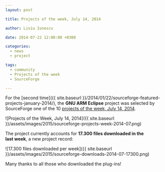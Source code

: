 ```yaml
---
layout: post

title: Projects of the week, July 14, 2014

author: Liviu Ionescu

date: 2014-07-22 12:00:00 +0300

categories:
  - news
  - project

tags:
  - community
  - Projects of the week
  - SourceForge

---
```


For the [second time]({{ site.baseurl }}/2014/01/22/sourceforge-featured-projects-january-2014/), the **GNU ARM Eclipse** project was selected by SourceForge one of the 10 [projects of the week, July 14, 2014](http://sourceforge.net/blog/projects-of-the-week-july-14-2014/).

![Projects of the Week, July 14, 2014]({{ site.baseurl }}/assets/images/2015/sourceforge-projects-week-2014-07.png)

The project currently accounts for **17.300 files downloaded in the last week**, a new project record:

![17.300 files downloaded per week]({{ site.baseurl }}/assets/images/2015/sourceforge-downloads-2014-07-17300.png)


Many thanks to all those who downloaded the plug-ins!

